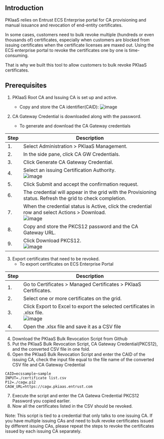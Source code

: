 ## Introduction
PKIaaS relies on Entrust ECS Enterprise portal for CA provisioning and manual issuance and revocation of end-entity certificates. 

In some cases, customers need to bulk revoke multiple (hundreds or even thousands of) certificates, especially when customers are blocked from issuing certificates when the certificate licenses are maxed out.  Using the ECS enterprise portal to revoke the certificates one by one is time-consuming.  

That is why we built this tool to allow customers to bulk revoke PKIaaS certificates.

## Prerequisites
1. PKIaaS Root CA and Issuing CA is set up and active.
   - Copy and store the CA identifier(CAID):
![image](https://user-images.githubusercontent.com/98990887/171658845-a006a93b-bda6-4cf5-9026-b7fa3f734b32.png)

2. CA Gateway Credential is downloaded along with the password.
   - To generate and download the CA Gateway credentials

| Step | Description |
| --- | --- |
| 1. | Select Administration > PKIaaS Management. |
| 2. | In the side pane, click CA GW Credentials. |
| 3. | Click Generate CA Gateway Credential. |
| 4. | Select an issuing Certification Authority.<br />![image](https://user-images.githubusercontent.com/98990887/172181635-935e89d9-5b37-4c75-b7f7-3a25d350bcab.png) |
| 5. | Click Submit and accept the confirmation request. |
| 6. | The credential will appear in the grid with the Provisioning status. Refresh the grid to check completion. |
| 7. | When the credential status is Active, click the credential row and select Actions > Download.<br />![image](https://user-images.githubusercontent.com/98990887/172181770-2225d0f8-074d-4b61-81ef-94e75d9e4b0c.png) |
| 8. | Copy and store the PKCS12 password and the CA Gateway URL. |
| 9. | Click Download PKCS12.<br />![image](https://user-images.githubusercontent.com/98990887/172181900-f3adc645-ca85-4483-b90b-3e0b482d754a.png) |

3. Export certificates that need to be revoked.
   - To export certificates on ECS Enterprise Portal

| Step | Description |
| --- | --- |
| 1. | Go to Certificates > Managed Certificates > PKIaaS Certificates. |
| 2. | Select one or more certificates on the grid. |
| 3. | Click Export to Excel to export the selected certificates in .xlsx file.<br />![image](https://user-images.githubusercontent.com/98990887/172182457-de4bfadc-b2c0-4534-9937-5a45adb42680.png) |
| 4. | Open the .xlsx file and save it as a CSV file |

4. Download the PKIaaS Bulk Revocation Script from Github
5. Put the PKIaaS Bulk Revocation Script, CA Gateway Credential(PKCS12), and the converted CSV file in one fold.
6. Open the PKIaaS Bulk Revocation Script  and enter the CAID of the issuing CA, check the input file equal to the file name of the converted CSV file and CA Gateway Credential 
```
CAID=ecssample~sample
INPUT=./certificate list.csv
P12=./cagw.p12
CAGW_URL=https://cagw.pkiaas.entrust.com
```
7. Execute the script and enter the CA Gatewa Credential PKCS12 Password you copied earlier.
8. Now all the certificates listed in the CSV should be revoked.

Note: This script is tied to a credential that only talks to one issuing CA. If you have multiple issuing CAs and need to bulk revoke certificates issued by different issuing CAs, please repeat the steps to revoke the certificates issued by each issuing CA separately. 
